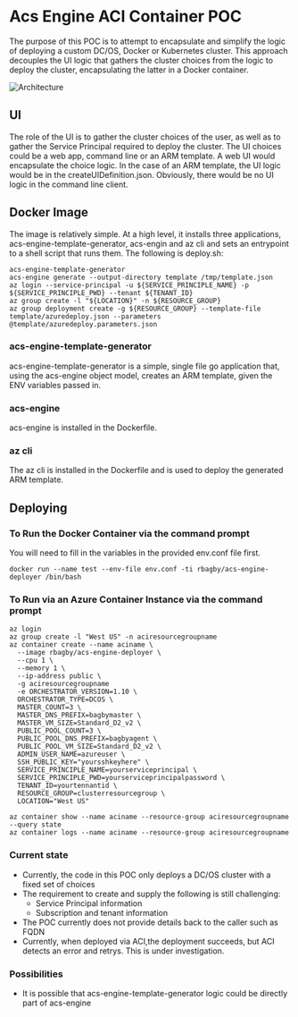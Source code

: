 # Acs Engine ACI Container POC
The purpose of this POC is to attempt to encapsulate and simplify the logic of deploying a custom DC/OS, Docker or Kubernetes cluster.  This approach decouples the UI logic that gathers the cluster choices from the logic to deploy the cluster, encapsulating the latter in a Docker container.

![Architecture](https://bagbyimages.blob.core.windows.net/gitimages/Approach1.jpg "Architecture")

## UI
The role of the UI is to gather the cluster choices of the user, as well as to gather the Service Principal required to deploy the cluster.
The UI choices could be a web app, command line or an ARM template.  A web UI would encapsulate the choice logic.  In the case of an ARM template, the UI logic would be in the createUIDefinition.json.  Obviously, there would be no UI logic in the command line client.

## Docker Image
The image is relatively simple.  At a high level, it installs three applications, acs-engine-template-generator, acs-engin and az cli and sets an entrypoint to a shell script that runs them.  The following is deploy.sh:

```
acs-engine-template-generator
acs-engine generate --output-directory template /tmp/template.json
az login --service-principal -u ${SERVICE_PRINCIPLE_NAME} -p ${SERVICE_PRINCIPLE_PWD} --tenant ${TENANT_ID}
az group create -l "${LOCATION}" -n ${RESOURCE_GROUP}
az group deployment create -g ${RESOURCE_GROUP} --template-file template/azuredeploy.json --parameters @template/azuredeploy.parameters.json
```
### acs-engine-template-generator
acs-engine-template-generator is a simple, single file go application that, using the acs-engine object model, creates an ARM template, given the ENV variables passed in.

### acs-engine
acs-engine is installed in the Dockerfile.

### az cli
The az cli is installed in the Dockerfile and is used to deploy the generated ARM template.

## Deploying
### To Run the Docker Container via the command prompt
You will need to fill in the variables in the provided env.conf file first.
```
docker run --name test --env-file env.conf -ti rbagby/acs-engine-deployer /bin/bash
```

### To Run via an Azure Container Instance via the command prompt
```
az login
az group create -l "West US" -n aciresourcegroupname
az container create --name aciname \
  --image rbagby/acs-engine-deployer \
  --cpu 1 \
  --memory 1 \
  --ip-address public \
  -g aciresourcegroupname 
  -e ORCHESTRATOR_VERSION=1.10 \
  ORCHESTRATOR_TYPE=DCOS \
  MASTER_COUNT=3 \
  MASTER_DNS_PREFIX=bagbymaster \
  MASTER_VM_SIZE=Standard_D2_v2 \
  PUBLIC_POOL_COUNT=3 \
  PUBLIC_POOL_DNS_PREFIX=bagbyagent \
  PUBLIC_POOL_VM_SIZE=Standard_D2_v2 \
  ADMIN_USER_NAME=azureuser \
  SSH_PUBLIC_KEY="yoursshkeyhere" \
  SERVICE_PRINCIPLE_NAME=yourserviceprincipal \
  SERVICE_PRINCIPLE_PWD=yourserviceprincipalpassword \
  TENANT_ID=yourtennantid \
  RESOURCE_GROUP=clusterresourcegroup \
  LOCATION="West US"

az container show --name aciname --resource-group aciresourcegroupname --query state
az container logs --name aciname --resource-group aciresourcegroupname 
```

### Current state
* Currently, the code in this POC only deploys a DC/OS cluster with a fixed set of choices
* The requirement to create and supply the following is still challenging:
  * Service Principal information
  * Subscription and tenant information
* The POC currently does not provide details back to the caller such as FQDN
* Currently, when deployed via ACI,the deployment succeeds, but ACI detects an error and retrys.  This is under investigation.

### Possibilities
* It is possible that acs-engine-template-generator logic could be directly part of acs-engine
